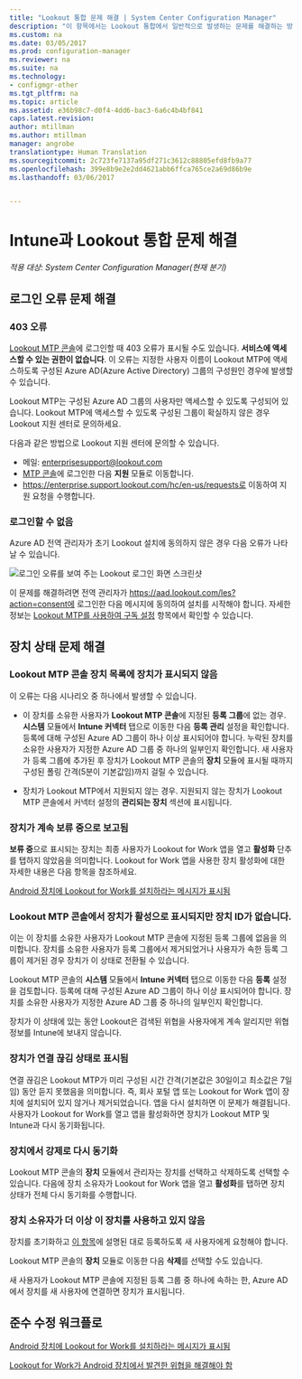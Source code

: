 ```yaml
---
title: "Lookout 통합 문제 해결 | System Center Configuration Manager"
description: "이 항목에서는 Lookout 통합에서 일반적으로 발생하는 문제를 해결하는 방법을 설명합니다."
ms.custom: na
ms.date: 03/05/2017
ms.prod: configuration-manager
ms.reviewer: na
ms.suite: na
ms.technology:
- configmgr-other
ms.tgt_pltfrm: na
ms.topic: article
ms.assetid: e36b98c7-d0f4-4dd6-bac3-6a6c4b4bf841
caps.latest.revision: 
author: mtillman
ms.author: mtillman
manager: angrobe
translationtype: Human Translation
ms.sourcegitcommit: 2c723fe7137a95df271c3612c88805efd8fb9a77
ms.openlocfilehash: 399e8b9e2e2dd4621abb6ffca765ce2a69d86b9e
ms.lasthandoff: 03/06/2017


---
```

# <a name="troubleshoot-lookout-integration-with-intune"></a>Intune과 Lookout 통합 문제 해결

*적용 대상: System Center Configuration Manager(현재 분기)*

## <a name="troubleshoot-login-errors"></a>로그인 오류 문제 해결
### <a name="403-errors"></a>403 오류
[Lookout MTP 콘솔](https://aad.lookout.com)에 로그인할 때 403 오류가 표시될 수도 있습니다. **서비스에 액세스할 수 있는 권한이 없습니다**. 이 오류는 지정한 사용자 이름이 Lookout MTP에 액세스하도록 구성된 Azure AD(Azure Active Directory) 그룹의 구성원인 경우에 발생할 수 있습니다.

Lookout MTP는 구성된 Azure AD 그룹의 사용자만 액세스할 수 있도록 구성되어 있습니다. Lookout MTP에 액세스할 수 있도록 구성된 그룹이 확실하지 않은 경우 Lookout 지원 센터로 문의하세요.

다음과 같은 방법으로 Lookout 지원 센터에 문의할 수 있습니다.

* 메일: enterprisesupport@lookout.com
* [MTP 콘솔](http://aad.lookout.com)에 로그인한 다음 **지원** 모듈로 이동합니다.
* https://enterprise.support.lookout.com/hc/en-us/requests로 이동하여 지원 요청을 수행합니다.

### <a name="unable-to-sign-in"></a>로그인할 수 없음
Azure AD 전역 관리자가 초기 Lookout 설치에 동의하지 않은 경우 다음 오류가 나타날 수 있습니다.

![로그인 오류를 보여 주는 Lookout 로그인 화면 스크린샷](media/lookout-consent-not-accepted-error.png)

이 문제를 해결하려면 전역 관리자가 https://aad.lookout.com/les?action=consent에 로그인한 다음 메시지에 동의하여 설치를 시작해야 합니다. 자세한 정보는 [Lookout MTP를 사용하여 구독 설정](set-up-your-subscription-with-lookout.md) 항목에서 확인할 수 있습니다.

## <a name="troubleshoot-device-status-issues"></a>장치 상태 문제 해결

### <a name="device-not-showing-up-in-the-lookout-mtp-console-device-list"></a>Lookout MTP 콘솔 장치 목록에 장치가 표시되지 않음

이 오류는 다음 시나리오 중 하나에서 발생할 수 있습니다.
* 이 장치를 소유한 사용자가 **Lookout MTP 콘솔**에 지정된 **등록 그룹**에 없는 경우.  **시스템** 모듈에서 **Intune 커넥터** 탭으로 이동한 다음 **등록 관리** 설정을 확인합니다.  등록에 대해 구성된 Azure AD 그룹이 하나 이상 표시되어야 합니다.  누락된 장치를 소유한 사용자가 지정한 Azure AD 그룹 중 하나의 일부인지 확인합니다.  새 사용자가 등록 그룹에 추가된 후 장치가 Lookout MTP 콘솔의 **장치** 모듈에 표시될 때까지 구성된 폴링 간격(5분이 기본값임)까지 걸릴 수 있습니다.

* 장치가 Lookout MTP에서 지원되지 않는 경우.  지원되지 않는 장치가 Lookout MTP 콘솔에서 커넥터 설정의 **관리되는 장치** 섹션에 표시됩니다.

### <a name="device-continues-to-be-reported-as-pending"></a>장치가 계속 **보류 중**으로 보고됨

**보류 중**으로 표시되는 장치는 최종 사용자가 Lookout for Work 앱을 열고 **활성화** 단추를 탭하지 않았음을 의미합니다. Lookout for Work 앱을 사용한 장치 활성화에 대한 자세한 내용은 다음 항목을 참조하세요.

[Android 장치에 Lookout for Work를 설치하라는 메시지가 표시됨](http://docs.microsoft.com/intune/enduser/you-are-prompted-to-install-lookout-for-work-android)

### <a name="in-the-lookout-mtp-console-a-device-is-showing-as-active-but-does-not-have-a-device-id"></a>Lookout MTP 콘솔에서 장치가 활성으로 표시되지만 장치 ID가 없습니다.
이는 이 장치를 소유한 사용자가 Lookout MTP 콘솔에 지정된 등록 그룹에 없음을 의미합니다.   장치를 소유한 사용자가 등록 그룹에서 제거되었거나 사용자가 속한 등록 그룹이 제거된 경우 장치가 이 상태로 전환될 수 있습니다.

Lookout MTP 콘솔의 **시스템** 모듈에서 **Intune 커넥터** 탭으로 이동한 다음 **등록** 설정을 검토합니다.  등록에 대해 구성된 Azure AD 그룹이 하나 이상 표시되어야 합니다.  장치를 소유한 사용자가 지정한 Azure AD 그룹 중 하나의 일부인지 확인합니다.

장치가 이 상태에 있는 동안 Lookout은 검색된 위협을 사용자에게 계속 알리지만 위협 정보를 Intune에 보내지 않습니다.

### <a name="device-shows-disconnected-state"></a>장치가 연결 끊김 상태로 표시됨

연결 끊김은 Lookout MTP가 미리 구성된 시간 간격(기본값은 30일이고 최소값은 7일임) 동안 듣지 못했음을 의미합니다. 즉, 회사 포털 앱 또는 Lookout for Work 앱이 장치에 설치되어 있지 않거나 제거되었습니다. 앱을 다시 설치하면 이 문제가 해결됩니다. 사용자가 Lookout for Work를 열고 앱을 활성화하면 장치가 Lookout MTP 및 Intune과 다시 동기화됩니다.

### <a name="forcing-a-resync-on-the-device"></a>장치에서 강제로 다시 동기화
Lookout MTP 콘솔의 **장치** 모듈에서 관리자는 장치를 선택하고 삭제하도록 선택할 수 있습니다.   다음에 장치 소유자가 Lookout for Work 앱을 열고 **활성화**를 탭하면 장치 상태가 전체 다시 동기화를 수행합니다.

### <a name="the-owner-of-the-device-is-no-longer-using-this-device"></a>장치 소유자가 더 이상 이 장치를 사용하고 있지 않음
장치를 초기화하고 [이 항목](https://docs.microsoft.com/en-us/sccm/mdm/deploy-use/wipe-lock-reset-devices#full-wipe)에 설명된 대로 등록하도록 새 사용자에게 요청해야 합니다.


Lookout MTP 콘솔의 **장치** 모듈로 이동한 다음 **삭제**를 선택할 수도 있습니다.

새 사용자가 Lookout MTP 콘솔에 지정된 등록 그룹 중 하나에 속하는 한, Azure AD에서 장치를 새 사용자에 연결하면 장치가 표시됩니다.

## <a name="compliance-remediation-workflows"></a>준수 수정 워크플로
[Android 장치에 Lookout for Work를 설치하라는 메시지가 표시됨]( http://docs.microsoft.com/intune/enduser/you-are-prompted-to-install-lookout-for-work-android)

[Lookout for Work가 Android 장치에서 발견한 위협을 해결해야 함](http://docs.microsoft.com/intune/enduser/you-need-to-resolve-a-threat-found-by-lookout-for-work-android)

